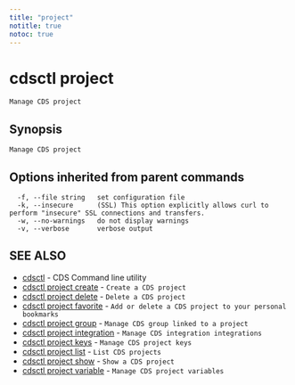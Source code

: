 ```yaml
---
title: "project"
notitle: true
notoc: true
---
```

# cdsctl project

`Manage CDS project`

## Synopsis

`Manage CDS project`

## Options inherited from parent commands

```
  -f, --file string   set configuration file
  -k, --insecure      (SSL) This option explicitly allows curl to perform "insecure" SSL connections and transfers.
  -w, --no-warnings   do not display warnings
  -v, --verbose       verbose output
```

## SEE ALSO

* [cdsctl](/docs/components/cdsctl/cdsctl/)	 - CDS Command line utility
* [cdsctl project create](/docs/components/cdsctl/project/create/)	 - `Create a CDS project`
* [cdsctl project delete](/docs/components/cdsctl/project/delete/)	 - `Delete a CDS project`
* [cdsctl project favorite](/docs/components/cdsctl/project/favorite/)	 - `Add or delete a CDS project to your personal bookmarks`
* [cdsctl project group](/docs/components/cdsctl/project/group/)	 - `Manage CDS group linked to a project`
* [cdsctl project integration](/docs/components/cdsctl/project/integration/)	 - `Manage CDS integration integrations`
* [cdsctl project keys](/docs/components/cdsctl/project/keys/)	 - `Manage CDS project keys`
* [cdsctl project list](/docs/components/cdsctl/project/list/)	 - `List CDS projects`
* [cdsctl project show](/docs/components/cdsctl/project/show/)	 - `Show a CDS project`
* [cdsctl project variable](/docs/components/cdsctl/project/variable/)	 - `Manage CDS project variables`

